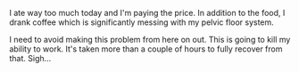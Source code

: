 
I ate way too much today and I'm paying the price.
In addition to the food, I drank coffee which is significantly messing with my pelvic floor system.

I need to avoid making this problem from here on out. This is going to kill my ability to work. It's taken more than a couple of hours to fully recover from that. Sigh...